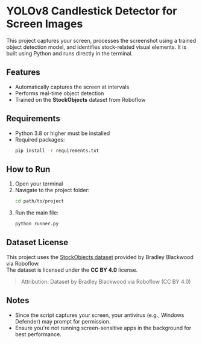 # YOLOv8 Candlestick Detector for Screen Images

This project captures your screen, processes the screenshot using a trained object detection model,
and identifies stock-related visual elements. It is built using Python and runs directly in the terminal.

## Features

- Automatically captures the screen at intervals
- Performs real-time object detection
- Trained on the **StockObjects** dataset from Roboflow

## Requirements

- Python 3.8 or higher must be installed
- Required packages:
  ```bash
  pip install -r requirements.txt
  ```

## How to Run

1. Open your terminal
2. Navigate to the project folder:
   ```bash
   cd path/to/project
   ```
3. Run the main file:
   ```bash
   python runner.py
   ```

## Dataset License

This project uses the [StockObjects dataset](https://universe.roboflow.com/stock-trends/stock-trends) provided by Bradley Blackwood via Roboflow.  
The dataset is licensed under the **CC BY 4.0** license.

> Attribution: Dataset by Bradley Blackwood via Roboflow (CC BY 4.0)

## Notes

- Since the script captures your screen, your antivirus (e.g., Windows Defender) may prompt for permission.
- Ensure you're not running screen-sensitive apps in the background for best performance.
